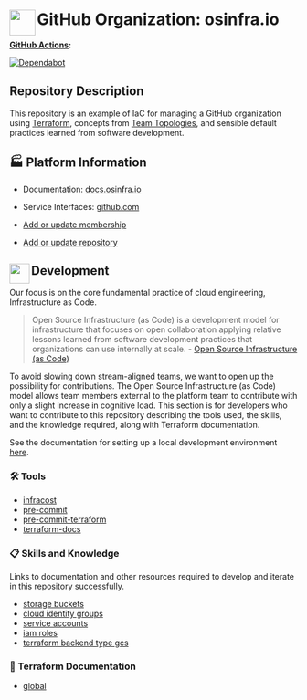 # <img align="left" width="45" height="45" src="https://github.com/osinfra-io/github-organization-management/assets/1610100/2d305949-da04-4fa7-9b03-b880b400929a"> GitHub Organization: osinfra.io

**[GitHub Actions](https://github.com/osinfra-io/github-organization-management/actions):**

[![Dependabot](https://github.com/osinfra-io/github-organization-management/actions/workflows/dependabot.yml/badge.svg)](https://github.com/osinfra-io/github-organization-management/actions/workflows/dependabot.yml)

## Repository Description

This repository is an example of IaC for managing a GitHub organization using [Terraform](https://www.terraform.io), concepts from [Team Topologies](https://teamtopologies.com/), and sensible default practices learned from software development.

## 🏭 Platform Information

- Documentation: [docs.osinfra.io](https://docs.osinfra.io/github/organization-management)
- Service Interfaces: [github.com](https://github.com/osinfra-io/github-organization-management/issues/new/choose)

- [Add or update membership](https://github.com/osinfra-io/github-organization-management/issues/new?assignees=&labels=enhancement%2Cgood+first+issue&template=add-update-membership.yml&title=Add+or+update+membership)
- [Add or update repository](https://github.com/osinfra-io/github-organization-management/issues/new?assignees=&labels=enhancement%2Cgood+first+issue&template=add-update-repository.yml&title=Add+or+update+repository)

## <img align="left" width="35" height="35" src="https://github.com/osinfra-io/github-organization-management/assets/1610100/39d6ae3b-ccc2-42db-92f1-276a5bc54e65"> Development

Our focus is on the core fundamental practice of cloud engineering, Infrastructure as Code.

>Open Source Infrastructure (as Code) is a development model for infrastructure that focuses on open collaboration applying relative lessons learned from software development practices that organizations can use internally at scale. - [Open Source Infrastructure (as Code)](https://www.osinfra.io)

To avoid slowing down stream-aligned teams, we want to open up the possibility for contributions. The Open Source Infrastructure (as Code) model allows team members external to the platform team to contribute with only a slight increase in cognitive load. This section is for developers who want to contribute to this repository describing the tools used, the skills, and the knowledge required, along with Terraform documentation.

See the documentation for setting up a local development environment [here](https://docs.osinfra.io/fundamentals/development-setup).

### 🛠️ Tools

- [infracost](https://github.com/infracost/infracost)
- [pre-commit](https://github.com/pre-commit/pre-commit)
- [pre-commit-terraform](https://github.com/antonbabenko/pre-commit-terraform)
- [terraform-docs](https://github.com/terraform-docs/terraform-docs)

### 📋 Skills and Knowledge

Links to documentation and other resources required to develop and iterate in this repository successfully.

- [storage buckets](https://cloud.google.com/storage/docs/key-terms#buckets)
- [cloud identity groups](https://cloud.google.com/identity/docs/concepts/groups)
- [service accounts](https://cloud.google.com/iam/docs/service-accounts)
- [iam roles](https://cloud.google.com/iam/docs/understanding-roles)
- [terraform backend type gcs](https://developer.hashicorp.com/terraform/language/settings/backends/gcs)

### 📓 Terraform Documentation

- [global](global/infra/README.md)

